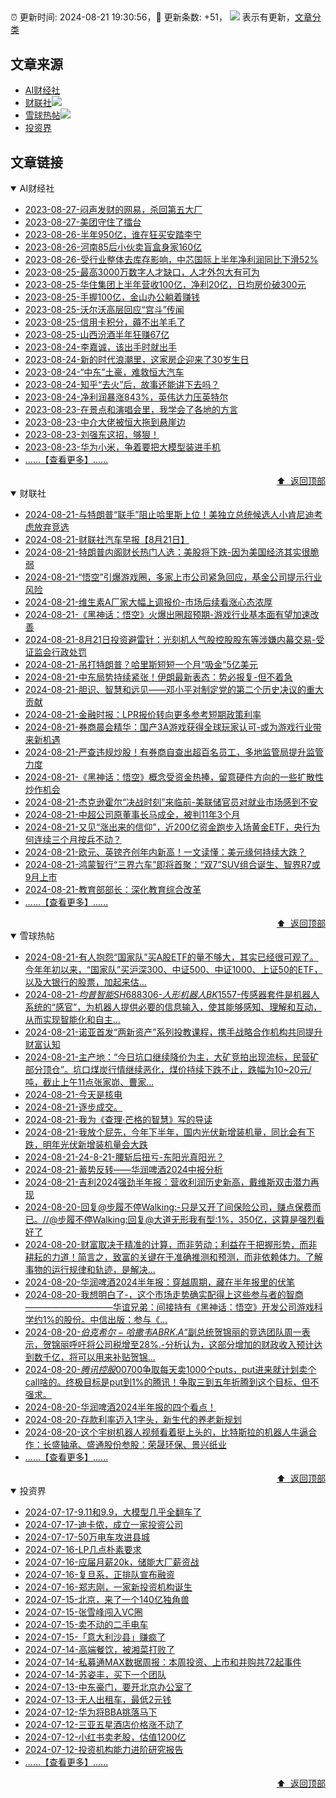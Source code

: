 ##

:alarm_clock: 更新时间: 2024-08-21 19:30:56，:rocket: 更新条数: +51， ![](/assets/dot.png) 表示有更新，[文章分类](/TAGS.md)

## 文章来源

- [AI财经社](#ai财经社)  
- [财联社](#财联社)![](/assets/dot.png)   
- [雪球热帖](#雪球热帖)![](/assets/dot.png)   
- [投资界](#投资界)  

## 文章链接

<details open>
<summary id="ai财经社">
 AI财经社
</summary>


- [2023-08-27-闷声发财的网易，杀回第五大厂](https://www.aicaijing.com.cn/article/18610)  
- [2023-08-27-美团守住了擂台](https://www.aicaijing.com.cn/article/18611)  
- [2023-08-26-半年950亿，谁在狂买安踏李宁](https://www.aicaijing.com.cn/article/18607)  
- [2023-08-26-河南85后小伙卖盲盒身家160亿](https://www.aicaijing.com.cn/article/18608)  
- [2023-08-26-受行业整体去库存影响，中芯国际上半年净利润同比下滑52%](https://www.aicaijing.com.cn/article/18609)  
- [2023-08-25-最高3000万数字人才缺口，人才外包大有可为](https://www.aicaijing.com.cn/article/18601)  
- [2023-08-25-华住集团上半年营收100亿，净利20亿，日均房价破300元](https://www.aicaijing.com.cn/article/18602)  
- [2023-08-25-手握100亿，金山办公躺着赚钱](https://www.aicaijing.com.cn/article/18603)  
- [2023-08-25-沃尔沃高层回应“宫斗”传闻](https://www.aicaijing.com.cn/article/18604)  
- [2023-08-25-信用卡积分，薅不出羊毛了](https://www.aicaijing.com.cn/article/18605)  
- [2023-08-25-山西汾酒半年狂赚67亿](https://www.aicaijing.com.cn/article/18606)  
- [2023-08-24-李嘉诚，该出手时就出手](https://www.aicaijing.com.cn/article/18596)  
- [2023-08-24-新的时代浪潮里，这家房企迎来了30岁生日](https://www.aicaijing.com.cn/article/18597)  
- [2023-08-24-“中东”土豪，难救恒大汽车](https://www.aicaijing.com.cn/article/18598)  
- [2023-08-24-知乎“去火”后，故事还能讲下去吗？](https://www.aicaijing.com.cn/article/18599)  
- [2023-08-24-净利润暴涨843%，英伟达力压英特尔](https://www.aicaijing.com.cn/article/18600)  
- [2023-08-23-在景点和演唱会里，我学会了各地的方言](https://www.aicaijing.com.cn/article/18591)  
- [2023-08-23-中介大佬被恒大拖到悬崖边](https://www.aicaijing.com.cn/article/18592)  
- [2023-08-23-刘强东这招，够狠！](https://www.aicaijing.com.cn/article/18593)  
- [2023-08-23-华为小米，争着要把大模型装进手机](https://www.aicaijing.com.cn/article/18594)  
- [......【查看更多】......](/details/AI财经社.md)

<div align="right"><a href="#文章来源">⬆ &nbsp;返回顶部</a></div>
</details>

<details open>
<summary id="财联社">
 财联社
</summary>


- [2024-08-21-与特朗普“联手”阻止哈里斯上位！美独立总统候选人小肯尼迪考虑放弃竞选](https://www.cls.cn/detail/1770638)  
- [2024-08-21-财联社汽车早报【8月21日】](https://www.cls.cn/detail/1770581)  
- [2024-08-21-特朗普内阁财长热门人选：美股将下跌-因为美国经济其实很脆弱](https://www.cls.cn/detail/1770556)  
- [2024-08-21-“悟空”引爆游戏圈，多家上市公司紧急回应，基金公司提示行业风险](https://www.cls.cn/detail/1770560)  
- [2024-08-21-维生素A厂家大幅上调报价-市场后续看涨心态浓厚](https://www.cls.cn/detail/1770495)  
- [2024-08-21-《黑神话：悟空》火爆出圈超预期-游戏行业基本面有望加速改善](https://www.cls.cn/detail/1770504)  
- [2024-08-21-8月21日投资避雷针：光刻机人气股控股股东等涉嫌内幕交易-受证监会行政处罚](https://www.cls.cn/detail/1770541)  
- [2024-08-21-吊打特朗普？哈里斯短短一个月“吸金”5亿美元](https://www.cls.cn/detail/1770550)  
- [2024-08-21-中东局势持续紧张！伊朗最新表态：势必报复-但不着急](https://www.cls.cn/detail/1770547)  
- [2024-08-21-胆识、智慧和远见——邓小平对制定党的第二个历史决议的重大贡献](https://www.cls.cn/detail/1770505)  
- [2024-08-21-金融时报：LPR报价转向更多参考短期政策利率](https://www.cls.cn/detail/1770549)  
- [2024-08-21-券商晨会精华：国产3A游戏获得全球玩家认可-或为游戏行业带来新机遇](https://www.cls.cn/detail/1770552)  
- [2024-08-21-严查违规炒股！有券商自查出超百名员工，多地监管局提升监管力度](https://www.cls.cn/detail/1770605)  
- [2024-08-21-《黑神话：悟空》概念受资金热捧，留意硬件方向的一些扩散性炒作机会](https://www.cls.cn/detail/1770611)  
- [2024-08-21-杰克逊霍尔“决战时刻”来临前-美联储官员对就业市场感到不安](https://www.cls.cn/detail/1770619)  
- [2024-08-21-中超公司原董事长马成全，被判11年3个月](https://www.cls.cn/detail/1770628)  
- [2024-08-21-又见“涨出来的信仰”，近200亿资金跑步入场黄金ETF，央行为何连续三个月按兵不动？](https://www.cls.cn/detail/1770656)  
- [2024-08-21-欧元、英镑齐创年内新高！一文读懂：美元缘何持续大跌？](https://www.cls.cn/detail/1770752)  
- [2024-08-21-鸿蒙智行“三界六车”即将首聚：“双7”SUV组合诞生、智界R7或9月上市](https://www.cls.cn/detail/1770755)  
- [2024-08-21-教育部部长：深化教育综合改革](https://www.cls.cn/detail/1770754)  
- [......【查看更多】......](/details/财联社.md)

<div align="right"><a href="#文章来源">⬆ &nbsp;返回顶部</a></div>
</details>

<details open>
<summary id="雪球热帖">
 雪球热帖
</summary>


- [2024-08-21-有人抱怨“国家队”买A股ETF的量不够大，其实已经很可观了。今年年初以来，“国家队”买沪深300、中证500、中证1000、上证50的ETF，以及大银行的股票，加起来估...](https://xueqiu.com/5519392453/301781898)  
- [2024-08-21-$均普智能SH688306$-$人形机器人BK1557$-传感器套件是机器人系统的“感官”，为机器人提供必要的信息输入，使其能够感知、理解和互动，从而实现智能化和自主...](https://xueqiu.com/8422393874/301755210)  
- [2024-08-21-诺亚首发“两新资产”系列投教课程，携手战略合作机构共同提升财富认知](https://xueqiu.com/6988188318/301790355)  
- [2024-08-21-主产地：“今日坑口继续降价为主，大矿竞拍出现流标，民营矿部分顶仓”。坑口煤炭行情继续恶化，煤价持续下跌不止，跌幅为10~20元/吨，截止上午11点张家峁、曹家...](https://xueqiu.com/2241249492/301777679)  
- [2024-08-21-今天是核电](https://xueqiu.com/2241249492/301751490)  
- [2024-08-21-逐步成交。](https://xueqiu.com/2241249492/301768963)  
- [2024-08-21-我为《查理·芒格的智慧》写的导读](https://xueqiu.com/9598793634/301760894)  
- [2024-08-21-我放个屁先，今年下半年，国内光伏新增装机量，同比会有下跌，明年光伏新增装机量会大跌](https://xueqiu.com/8790885129/301810180)  
- [2024-08-21-24-8-21-腰斩后扭亏-东阳光真阳光？](https://xueqiu.com/8772786299/301816290)  
- [2024-08-21-蓄势反转——华润啤酒2024中报分析](https://xueqiu.com/6056806984/301826055)  
- [2024-08-21-吉利2024强劲半年报：营收利润历史新高，戴维斯双击潜力再现](https://xueqiu.com/4660283758/301848623)  
- [2024-08-20-回复@步履不停Walking:-只是又开了间保险公司，赚点保费而已。//@步履不停Walking:回复@大道无形我有型:1%，350亿，这算是强烈看好了](https://xueqiu.com/1247347556/301608606)  
- [2024-08-20-财富取决于精准的计算，而非劳动；利益在于把握形势，而非耕耘的力道！简言之，致富的关键在于准确推测和预测，而非依赖体力。了解事物的运行规律和轨迹，是解决...](https://xueqiu.com/6451611049/301634490)  
- [2024-08-20-华润啤酒2024半年报：穿越周期，藏在半年报里的伏笔](https://xueqiu.com/9210717241/301685778)  
- [2024-08-20-我想明白了-，这个市场走势确实配得上这些参与者的智商——————————华谊兄弟：间接持有《黑神话：悟空》开发公司游戏科学约1%的股份。中信出版：参与《...](https://xueqiu.com/2847763783/301639310)  
- [2024-08-20-$伯克希尔-哈撒韦ABRK.A$“副总统贺锦丽的竞选团队周一表示，贺锦丽呼吁将公司税增至28%.-分析认为，这部分增加的财政收入预计达到数千亿，将可以用来补贴贺锦...](https://xueqiu.com/1247347556/301587930)  
- [2024-08-20-$腾讯控股00700$争取每天卖1000个puts，put进来就计划卖个call啥的。终极目标是put到1%的腾讯！争取三到五年折腾到这个目标，但不强求。](https://xueqiu.com/1247347556/301604944)  
- [2024-08-20-华润啤酒2024半年报的四个看点！](https://xueqiu.com/2496980475/301678851)  
- [2024-08-20-存款利率迈入1字头，新生代的养老新规划](https://xueqiu.com/8554637108/301650487)  
- [2024-08-20-这个宇树机器人视频看着挺上头的，比特斯拉的机器人牛逼合作：长盛轴承、盛通股份参股：荣晟环保、景兴纸业](https://xueqiu.com/3170926205/301613336)  
- [......【查看更多】......](/details/雪球热帖.md)

<div align="right"><a href="#文章来源">⬆ &nbsp;返回顶部</a></div>
</details>

<details open>
<summary id="投资界">
 投资界
</summary>


- [2024-07-17-9.11和9.9，大模型几乎全翻车了](https://posts.careerengine.us/p/6697778c44726b29bffa3a09)  
- [2024-07-17-迪卡侬，成立一家投资公司](https://posts.careerengine.us/p/6697778c44726b29bffa3a01)  
- [2024-07-17-50万电车攻进县城](https://posts.careerengine.us/p/6697779c831e1d29eea44253)  
- [2024-07-16-LP几点朴素要求](https://posts.careerengine.us/p/669636a8720ed522248054dc)  
- [2024-07-16-应届月薪20k，储能大厂薪资战](https://posts.careerengine.us/p/669636a8720ed522248054d4)  
- [2024-07-16-复旦系，正排队宣布融资](https://posts.careerengine.us/p/66963699cb38e136a496986c)  
- [2024-07-16-郑志刚，一家新投资机构诞生](https://posts.careerengine.us/p/66963699cb38e136a4969874)  
- [2024-07-15-北京，来了一个140亿独角兽](https://posts.careerengine.us/p/6694db59a0c3ac562b61f9af)  
- [2024-07-15-张雪峰闯入VC圈](https://posts.careerengine.us/p/6694db59a0c3ac562b61f9b7)  
- [2024-07-15-卖不动的二手电车](https://posts.careerengine.us/p/6694db6836b2f1565d9b541a)  
- [2024-07-15-「意大利沙县」赚疯了](https://posts.careerengine.us/p/6694db6836b2f1565d9b5422)  
- [2024-07-14-高端餐饮，被湘菜打败了](https://posts.careerengine.us/p/6693862333c6e710d0bf9dc4)  
- [2024-07-14-私募通MAX数据周报：本周投资、上市和并购共72起事件](https://posts.careerengine.us/p/6693862333c6e710d0bf9dcc)  
- [2024-07-14-苏姿丰，买下一个团队](https://posts.careerengine.us/p/6693861481427510b2b9c123)  
- [2024-07-13-中东豪门，要开北京办公室了](https://posts.careerengine.us/p/66922794a876f80d113b51fe)  
- [2024-07-13-无人出租车，最低2元钱](https://posts.careerengine.us/p/669227b82202ae0dfac5d713)  
- [2024-07-12-华为将BBA挑落马下](https://posts.careerengine.us/p/6690a6c68082df14ead7eaac)  
- [2024-07-12-三亚五星酒店价格涨不动了](https://posts.careerengine.us/p/6690a6c68082df14ead7eaa4)  
- [2024-07-12-小红书卖老股，估值1200亿](https://posts.careerengine.us/p/6690a6b756b00014bcc00e8f)  
- [2024-07-12-投资机构能力进阶研究报告](https://posts.careerengine.us/p/6690a6b756b00014bcc00e87)  
- [......【查看更多】......](/details/投资界.md)

<div align="right"><a href="#文章来源">⬆ &nbsp;返回顶部</a></div>
</details>
